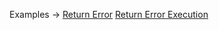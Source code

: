 <p class="ExampleLinks">Examples <span class="ExampleLinksTitleSeparator">-></span> <a href="../../examples/output/output_return-error">Return Error</a> <span class="ExampleLinksSeparator"></span> <a href="../../examples/output/output_return-error_return-error-execution__return-error-execution">Return Error Execution</a></p>
